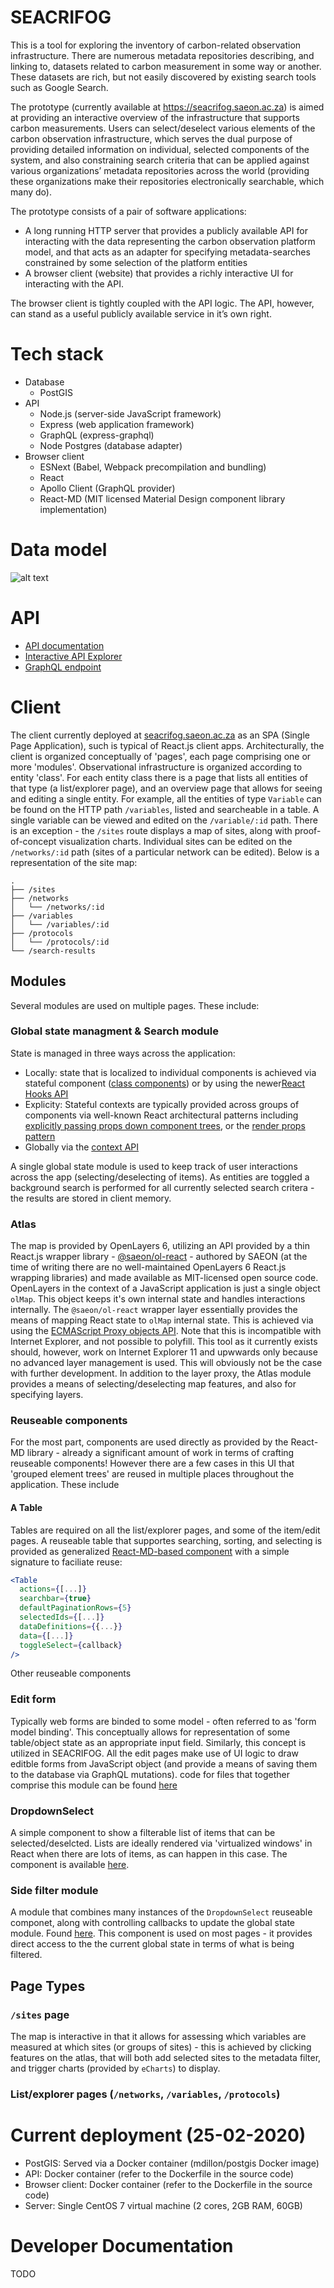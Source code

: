 # SEACRIFOG
This is a tool for exploring the inventory of carbon-related observation infrastructure. There are numerous metadata repositories describing, and linking to, datasets related to carbon measurement in some way or another. These datasets are rich, but not easily discovered by existing search tools such as Google Search. 

The prototype (currently available at https://seacrifog.saeon.ac.za) is aimed at providing an interactive overview of the infrastructure that supports carbon measurements. Users can select/deselect various elements of the carbon observation infrastructure, which serves the dual purpose of providing detailed information on individual, selected components of the system, and also constraining search criteria that can be applied against various organizations’ metadata repositories across the world (providing these organizations make their repositories electronically searchable, which many do).

The prototype consists of a pair of software applications:

- A long running HTTP server that provides a publicly available API for interacting with the data representing the carbon observation platform model, and that acts as an adapter for specifying metadata-searches constrained by some selection of the platform entities
- A browser client (website) that provides a richly interactive UI for interacting with the API. 

The browser client is tightly coupled with the API logic. The API, however, can stand as a useful publicly available service in it’s own right.

# Tech stack
- Database
  - PostGIS
- API
  - Node.js (server-side JavaScript framework)
  - Express (web application framework)
  - GraphQL (express-graphql)
  - Node Postgres (database adapter)
- Browser client
  - ESNext (Babel, Webpack precompilation and bundling)
  - React
  - Apollo Client (GraphQL provider)
  - React-MD (MIT licensed Material Design component library implementation)

# Data model
![alt text](images/data-model.png "Simplified ERD diagram showing the entities used in the search logic")

# API
- [API documentation](http://api.seacrifog.saeon.ac.za "API Documentation")
- [Interactive API Explorer](https://api.seacrifog.saeon.ac.za/graphiql "GraphiQL")
- [GraphQL endpoint](http://api.seacrifog.saeon.ac.za/graphql "API Endpoint")

# Client
The client currently deployed at [seacrifog.saeon.ac.za](http://seacrifog.saeon.ac.za/graphql "SEACRIFOG Work package 5.4 deliverable deployment on SAEON's infrastructure") as an SPA (Single Page Application), such is typical of React.js client apps. Architecturally, the client is organized conceptually of 'pages', each page comprising one or more 'modules'. Observational infrastructure is organized according to entity 'class'. For each entity class there is a page that lists all entities of that type (a list/explorer page), and an overview page that allows for seeing and editing a single entity. For example, all the entities of type `Variable` can be found on the HTTP path `/variables`, listed and searcheable in a table. A single variable can be viewed and edited on the `/variable/:id` path. There is an exception - the `/sites` route displays a map of sites, along with proof-of-concept visualization charts. Individual sites can be edited on the `/networks/:id` path (sites of a particular network can be edited). Below is a representation of the site map:

```
.
├── /sites
├── /networks
│   └── /networks/:id
├── /variables
│   └── /variables/:id
├── /protocols
│   └── /protocols/:id
└── /search-results
```

## Modules
Several modules are used on multiple pages. These include:

### Global state managment & Search module
State is managed in three ways across the application:

- Locally: state that is localized to individual components is achieved via stateful component ([class components](https://reactjs.org/docs/state-and-lifecycle.html)) or by using the newer[React Hooks API](https://reactjs.org/docs/hooks-state.html)
- Explicity: Stateful contexts are typically provided across groups of components via well-known React architectural patterns including [explicitly passing props down component trees](https://reactjs.org/docs/composition-vs-inheritance.html), or the [render props pattern](https://reactjs.org/docs/render-props.html)
- Globally via the [context API](https://reactjs.org/docs/context.html)

A single global state module is used to keep track of user interactions across the app (selecting/deselecting of items). As entities are toggled a background search is performed for all currently selected search critera - the results are stored in client memory.

### Atlas
The map is provided by OpenLayers 6, utilizing an API provided by a thin React.js wrapper library - [@saeon/ol-react](https://www.npmjs.com/package/@saeon/ol-react "React OL Wrapper library") - authored by SAEON (at the time of writing there are no well-maintained OpenLayers 6 React.js wrapping libraries) and made available as MIT-licensed open source code. OpenLayers in the context of a JavaScript application is just a single object `olMap`. This object keeps it's own internal state and handles interactions internally. The `@saeon/ol-react` wrapper layer essentially provides the means of mapping React state to `olMap` internal state. This is achieved via using the [ECMAScript Proxy objects API](https://developer.mozilla.org/en-US/docs/Web/JavaScript/Reference/Global_Objects/Proxy). Note that this is incompatible with Internet Explorer, and not possible to polyfill. This tool as it currently exists should, however, work on Internet Explorer 11 and upwwards only because no advanced layer management is used. This will obviously not be the case with further development. In addition to the layer proxy, the Atlas module provides a means of selecting/deselecting map features, and also for specifying layers.

### Reuseable components
For the most part, components are used directly as provided by the React-MD library - already a significant amount of work in terms of crafting reuseable components! However there are a few cases in this UI that 'grouped element trees' are reused in multiple places throughout the application. These include

#### A Table
Tables are required on all the list/explorer pages, and some of the item/edit pages. A reuseable table that supportes searching, sorting, and selecting is provided as generalized [React-MD-based component](client/src/modules/shared-components/_table.jsx) with a simple signature to faciliate reuse: 

```jsx
<Table
  actions={[...]}
  searchbar={true}
  defaultPaginationRows={5}
  selectedIds={[...]}
  dataDefinitions={{...}}
  data={[...]}
  toggleSelect={callback}
/>
```

Other reuseable components

### Edit form
Typically web forms are binded to some model - often referred to as 'form model binding'. This conceptually allows for representation of some table/object state as an appropriate input field. Similarly, this concept is utilized in SEACRIFOG. All the edit pages make use of UI logic to draw editble forms from JavaScript object (and provide a means of saving them to the database via GraphQL mutations). code for files that together comprise this module can be found [here](client/src/modules/editor-page/)

### DropdownSelect
A simple component to show a filterable list of items that can be selected/deselcted. Lists are ideally rendered via 'virtualized windows' in React when there are lots of items, as can happen in this case. The component is available [here](client/src/modules/shared-components/_dropdown-select.jsx).

### Side filter module
A module that combines many instances of the `DropdownSelect` reuseable componet, along with controlling callbacks to update the global state module. Found [here](client/src/modules/shared-components/_side-menu-filter.jsx). This component is used on most pages - it provides direct access to the the current global state in terms of what is being filtered.

## Page Types
### `/sites` page
The map is interactive in that it allows for assessing which variables are measured at which sites (or groups of sites) - this is achieved by clicking features on the atlas, that will both add selected sites to the metadata filter, and trigger charts (provided by `eCharts`) to display.

### List/explorer pages (`/networks`, `/variables`, `/protocols`)

# Current deployment (25-02-2020)
- PostGIS: Served via a Docker container (mdillon/postgis Docker image)
- API: Docker container (refer to the Dockerfile in the source code)
- Browser client: Docker container (refer to the Dockerfile in the source code)
- Server: Single CentOS 7 virtual machine (2 cores, 2GB RAM, 60GB)

# Developer Documentation
TODO